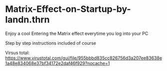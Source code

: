 # Matrix-Effect-on-Startup-by-landn.thrn
Enjoy a cool Entering the Matrix effect everytime you log into your PC 

Step by step instructions included of course

Virsus total:
https://www.virustotal.com/gui/file/955bbbd835cc826756d3a207ee83638e1a48e834068e37bf34172e2daf46f929?nocache=1
